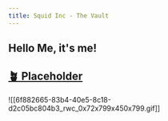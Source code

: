 ```yaml
---
title: Squid Inc - The Vault
---
```

## Hello Me, it's me!

<h2 class="page-title"><a href=".">🪴 Placeholder</a></h2>

![[6f882665-83b4-40e5-8c18-d2c05bc804b3_rwc_0x72x799x450x799.gif]]